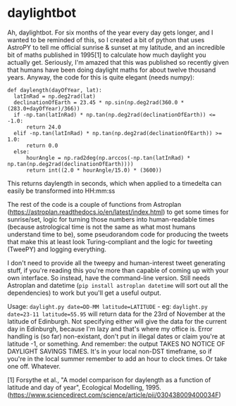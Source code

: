 # daylightbot

Ah, daylightbot. For six months of the year every day gets longer, and I wanted to be reminded of this, so I created a bit of python that uses AstroPY to tell me official sunrise & sunset at my latitude, and an incredible bit of maths published in 1995[1] to calculate how much daylight you actually get. Seriously, I'm amazed that this was published so recently given that humans have been doing daylight maths for about twelve thousand years. Anyway, the code for this is quite elegant (needs numpy):
```
def daylength(dayOfYear, lat):
  latInRad = np.deg2rad(lat)
  declinationOfEarth = 23.45 * np.sin(np.deg2rad(360.0 * (283.0+dayOfYear)/366))
  if -np.tan(latInRad) * np.tan(np.deg2rad(declinationOfEarth)) <= -1.0:
      return 24.0
  elif -np.tan(latInRad) * np.tan(np.deg2rad(declinationOfEarth)) >= 1.0:
      return 0.0
  else:
      hourAngle = np.rad2deg(np.arccos(-np.tan(latInRad) * np.tan(np.deg2rad(declinationOfEarth))))
      return int((2.0 * hourAngle/15.0) * (3600))
```
This returns daylength in seconds, which when applied to a timedelta can easily be transformed into HH:mm:ss

The rest of the code is a couple of functions from Astroplan (https://astroplan.readthedocs.io/en/latest/index.html) to get some times for sunrise/set, logic for turning those numbers into human-readable times (because astrological time is not the same as what most humans understand time to be), some pseudorandom code for producing the tweets that make this at least look Turing-compliant and the logic for tweeting (TweePY) and logging everything.

I don't need to provide all the tweepy and human-interest tweet generating stuff, if you're reading this you're more than capable of coming up with your own interface. So instead, have the command-line version. Still needs Astroplan and datetime (`pip install astroplan datetime` will sort out all the dependencies) to work but you'll get a useful output. 

Usage: `daylight.py date=DD-MM latitude=LATITUDE` - eg: `daylight.py date=23-11 latitude=55.95` will return data for the 23rd of November at the latitude of Edinburgh. Not specifying either will give the data for the current day in Edinburgh, because I'm lazy and that's where my office is. Error handling is (so far) non-existant, don't put in illegal dates or claim you're at latitude -1, or something. And remember: the output TAKES NO NOTICE OF DAYLIGHT SAVINGS TIMES. It's in your local non-DST timeframe, so if you're in the local summer remember to add an hour to clock times. Or take one off. Whatever.

[1] Forsythe et al., "A model comparison for daylength as a function of latitude and day of year", Ecological Modelling, 1995. (https://www.sciencedirect.com/science/article/pii/030438009400034F)
